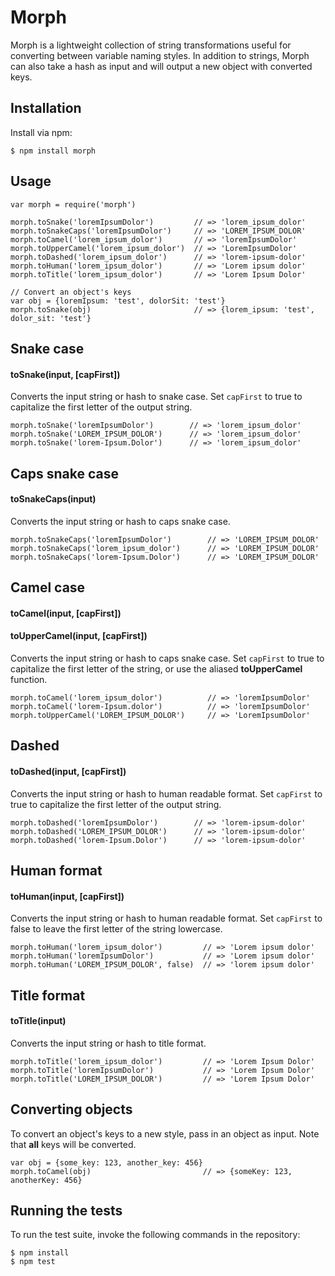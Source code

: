 # Morph

Morph is a lightweight collection of string transformations useful for converting between variable
naming styles. In addition to strings, Morph can also take a hash as input and will output a new object
with converted keys.

## Installation

Install via npm:

    $ npm install morph

## Usage

    var morph = require('morph')

    morph.toSnake('loremIpsumDolor')         // => 'lorem_ipsum_dolor'
    morph.toSnakeCaps('loremIpsumDolor')     // => 'LOREM_IPSUM_DOLOR'
    morph.toCamel('lorem_ipsum_dolor')       // => 'loremIpsumDolor'
    morph.toUpperCamel('lorem_ipsum_dolor')  // => 'LoremIpsumDolor'
    morph.toDashed('lorem_ipsum_dolor')      // => 'lorem-ipsum-dolor'
    morph.toHuman('lorem_ipsum_dolor')       // => 'Lorem ipsum dolor'
    morph.toTitle('lorem_ipsum_dolor')       // => 'Lorem Ipsum Dolor'

    // Convert an object's keys
    var obj = {loremIpsum: 'test', dolorSit: 'test'}
    morph.toSnake(obj)                       // => {lorem_ipsum: 'test', dolor_sit: 'test'}

## Snake case

#### toSnake(input, [capFirst])

Converts the input string or hash to snake case. Set `capFirst` to true to capitalize
the first letter of the output string.

    morph.toSnake('loremIpsumDolor')        // => 'lorem_ipsum_dolor'
    morph.toSnake('LOREM_IPSUM_DOLOR')      // => 'lorem_ipsum_dolor'
    morph.toSnake('lorem-Ipsum.Dolor')      // => 'lorem_ipsum_dolor'

## Caps snake case

#### toSnakeCaps(input)

Converts the input string or hash to caps snake case. 

    morph.toSnakeCaps('loremIpsumDolor')        // => 'LOREM_IPSUM_DOLOR'
    morph.toSnakeCaps('lorem_ipsum_dolor')      // => 'LOREM_IPSUM_DOLOR'
    morph.toSnakeCaps('lorem-Ipsum.Dolor')      // => 'LOREM_IPSUM_DOLOR'

## Camel case

#### toCamel(input, [capFirst])
#### toUpperCamel(input, [capFirst])

Converts the input string or hash to caps snake case. Set `capFirst` to true to 
capitalize the first letter of the string, or use the aliased **toUpperCamel**
function.

    morph.toCamel('lorem_ipsum_dolor')          // => 'loremIpsumDolor'
    morph.toCamel('lorem-Ipsum.dolor')          // => 'loremIpsumDolor'
    morph.toUpperCamel('LOREM_IPSUM_DOLOR')     // => 'LoremIpsumDolor'

## Dashed

#### toDashed(input, [capFirst])

Converts the input string or hash to human readable format. Set `capFirst` to true
to capitalize the first letter of the output string.

    morph.toDashed('loremIpsumDolor')        // => 'lorem-ipsum-dolor'
    morph.toDashed('LOREM_IPSUM_DOLOR')      // => 'lorem-ipsum-dolor'
    morph.toDashed('lorem-Ipsum.Dolor')      // => 'lorem-ipsum-dolor'

## Human format

#### toHuman(input, [capFirst])

Converts the input string or hash to human readable format. Set `capFirst` to false
to leave the first letter of the string lowercase.

    morph.toHuman('lorem_ipsum_dolor')         // => 'Lorem ipsum dolor'
    morph.toHuman('loremIpsumDolor')           // => 'Lorem ipsum dolor'
    morph.toHuman('LOREM_IPSUM_DOLOR', false)  // => 'lorem ipsum dolor'

## Title format

#### toTitle(input)

Converts the input string or hash to title format. 

    morph.toTitle('lorem_ipsum_dolor')         // => 'Lorem Ipsum Dolor'
    morph.toTitle('loremIpsumDolor')           // => 'Lorem Ipsum Dolor'
    morph.toTitle('LOREM_IPSUM_DOLOR')         // => 'Lorem Ipsum Dolor'

## Converting objects

To convert an object's keys to a new style, pass in an object as input. Note
that **all** keys will be converted.

    var obj = {some_key: 123, another_key: 456}
    morph.toCamel(obj)                         // => {someKey: 123, anotherKey: 456}

## Running the tests

To run the test suite, invoke the following commands in the repository:

    $ npm install
    $ npm test
